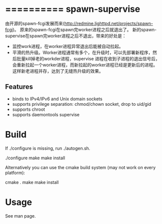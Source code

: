 
==========
spawn-supervise
==========

由开源的spawn-fcgi发展而来(http://redmine.lighttpd.net/projects/spawn-fcgi)。
原来的spawn-fcgi在spawn完worker进程之后就退出了。
新的spawn-supervise在spawn完worker进程之后不退出，带来的好处是：
- 监控work进程，在worker进程异常退出后能被自动拉起。
- 平滑的热升级。Worker进程通常有多个，在升级时，可以先部署新程序，然后批量kill掉老的workder进程，supervise 进程在收到子进程的退出信号后，会重新拉起一个worker进程，而新拉起的worker进程已经是更新后的进程。这样新老进程并存，达到了无缝热升级的效果。


Features
--------
- binds to IPv4/IPv6 and Unix domain sockets
- supports privilege separation: chmod/chown socket, drop to uid/gid
- supports chroot
- supports daemontools supervise

Build
=====

If ./configure is missing, run ./autogen.sh.

  ./configure
  make
  make install

Alternatively you can use the cmake build system (may not work
on every platform):

  cmake .
  make
  make install


Usage
=====

See man page.
